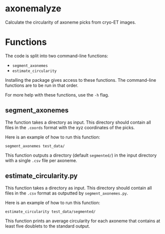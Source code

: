 # axonemalyze
Calculate the circularity of axoneme picks from cryo-ET images.

# Functions
The code is split into two command-line functions:
- `segment_axonemes`
- `estimate_circularity`

Installing the package gives access to these functions. The command-line functions are to be run in that order.

For more help with these functions, use the `-h` flag.

## segment_axonemes
The function takes a directory as input. This directory should contain all files in the `.coords` format with the xyz coordinates of the picks.

Here is an example of how to run this function:
```
segment_axonemes test_data/
```

This function outputs a directory (default `segmented/`) in the input directory with a single `.csv` file per axoneme.

## estimate_circularity.py
This function takes a directory as input. This directory should contain all files in the `.csv` format as outputted by `segment_axonemes.py`.

Here is an example of how to run this function:
```
estimate_circularity test_data/segmented/
```

This function prints an average circularity for each axoneme that contains at least five doublets to the standard output.
